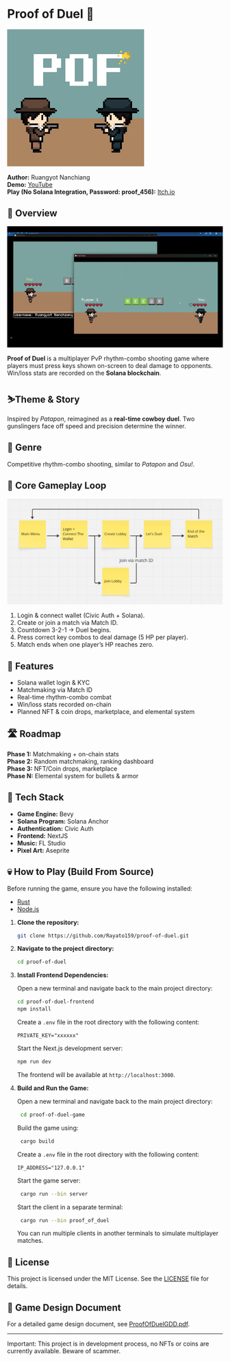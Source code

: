 # Proof of Duel 🔫

![Proof of Duel Logo](./misc/PofCoverSmall.png)

**Author:** Ruangyot Nanchiang  
**Demo:** [YouTube](https://www.youtube.com/watch?v=jYE64huwxVU)  
**Play (No Solana Integration, Password: proof_456):** [Itch.io](https://rayato159.itch.io/proof-of-duel)

## 📑 Overview

![Demo](./misc/ProofOfDuelDemo.gif)

**Proof of Duel** is a multiplayer PvP rhythm-combo shooting game where players must press keys shown on-screen to deal damage to opponents. Win/loss stats are recorded on the **Solana blockchain**.

## ⛷️Theme & Story

Inspired by _Patapon_, reimagined as a **real-time cowboy duel**. Two gunslingers face off speed and precision determine the winner.

## 🎲 Genre

Competitive rhythm-combo shooting, similar to _Patapon_ and _Osu!_.

## 🎯 Core Gameplay Loop

![CoreGameLoop](./misc/CoreGameLoop.png)

1. Login & connect wallet (Civic Auth + Solana).
2. Create or join a match via Match ID.
3. Countdown 3-2-1 → Duel begins.
4. Press correct key combos to deal damage (5 HP per player).
5. Match ends when one player’s HP reaches zero.

## 🧩 Features

- Solana wallet login & KYC
- Matchmaking via Match ID
- Real-time rhythm-combo combat
- Win/loss stats recorded on-chain
- Planned NFT & coin drops, marketplace, and elemental system

## 🛣️ Roadmap

**Phase 1:** Matchmaking + on-chain stats  
**Phase 2:** Random matchmaking, ranking dashboard  
**Phase 3:** NFT/Coin drops, marketplace  
**Phase N:** Elemental system for bullets & armor

## 🔨 Tech Stack

- **Game Engine:** Bevy
- **Solana Program:** Solana Anchor
- **Authentication:** Civic Auth
- **Frontend:** NextJS
- **Music:** FL Studio
- **Pixel Art:** Aseprite

## 💀 How to Play (Build From Source)

Before running the game, ensure you have the following installed:

- [Rust](https://www.rust-lang.org/tools/install)
- [Node.js](https://nodejs.org/en/download/)

1. **Clone the repository:**

   ```bash
   git clone https://github.com/Rayato159/proof-of-duel.git
   ```

2. **Navigate to the project directory:**

   ```bash
   cd proof-of-duel
   ```

3. **Install Frontend Dependencies:**

   Open a new terminal and navigate back to the main project directory:

   ```bash
   cd proof-of-duel-frontend
   npm install
   ```

   Create a `.env` file in the root directory with the following content:

   ```env
   PRIVATE_KEY="xxxxxx"
   ```

   Start the Next.js development server:

   ```bash
   npm run dev
   ```

   The frontend will be available at `http://localhost:3000`.

4. **Build and Run the Game:**

   Open a new terminal and navigate back to the main project directory:

   ```bash
    cd proof-of-duel-game
   ```

   Build the game using:

   ```bash
    cargo build
   ```

   Create a `.env` file in the root directory with the following content:

   ```env
   IP_ADDRESS="127.0.0.1"
   ```

   Start the game server:

   ```bash
    cargo run --bin server
   ```

   Start the client in a separate terminal:

   ```bash
    cargo run --bin proof_of_duel
   ```

   You can run multiple clients in another terminals to simulate multiplayer matches.

## 📜 License

This project is licensed under the MIT License. See the [LICENSE](./LICENSE) file for details.

## 👀 Game Design Document

For a detailed game design document, see [ProofOfDuelGDD.pdf](./ProofOfDuelGDD.pdf).

---

Important: This project is in development process, no NFTs or coins are currently available. Beware of scammer.
